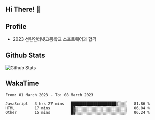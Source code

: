 ## Hi There! 👋

## Profile

-   2023 선린인터넷고등학교 소프트웨어과 합격

## Github Stats

![Github Stats](https://github-readme-stats.vercel.app/api/top-langs/?username=NY0510&theme=tokyonight&hide_border=true&layout=compact)

## WakaTime

<!--START_SECTION:waka-->

```text
From: 01 March 2023 - To: 08 March 2023

JavaScript   3 hrs 27 mins   ████████████████████▒░░░░   81.86 %
HTML         17 mins         █▓░░░░░░░░░░░░░░░░░░░░░░░   06.84 %
Other        15 mins         █▓░░░░░░░░░░░░░░░░░░░░░░░   06.24 %
```

<!--END_SECTION:waka-->
